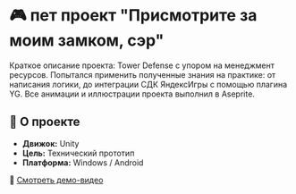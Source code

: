 # 🎮 пет проект "Присмотрите за моим замком, сэр"

Краткое описание проекта: Tower Defense с упором на менеджмент ресурсов. Попытался применить полученные знания на практике: от написания логики, до интеграции СДК ЯндексИгры с помощью плагина YG. Все анимации и иллюстрации проекта выполнил в Aseprite.

## 📌 О проекте

- **Движок:** Unity
- **Цель:** Технический прототип
- **Платформа:**  Windows / Android

🎥 [Смотреть демо-видео](Demo/demo.mp4)
